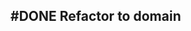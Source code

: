 ## #DONE Refactor to domain
<!--  +task -->
<!-- created:2023-09-12T02:08:13.792Z task-id:GZsXM group:"Ungrouped Tasks" story-id:Start-task order:0 -->
